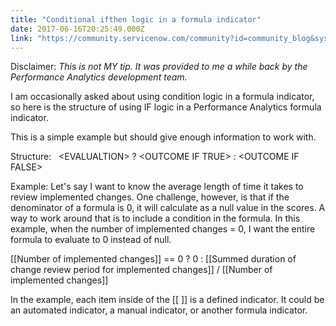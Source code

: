 ```yaml
---
title: "Conditional ifthen logic in a formula indicator"
date: 2017-06-16T20:25:49.000Z
link: "https://community.servicenow.com/community?id=community_blog&sys_id=d84ea2addbd0dbc01dcaf3231f961963"
---
```

<p>Disclaimer: <em>This is not MY tip. It was provided to me a while back by the Performance Analytics development team.</em></p><p></p><p>I am occasionally asked about using condition logic in a formula indicator, so here is the structure of using IF logic in a Performance Analytics formula indicator.</p><p></p><p class="p1"><span class="s1">This is a simple example but should give enough information to work with.</span></p><p class="p2"></p><p class="p1"></p><p class="p1"><span class="s1">Structure:   &lt;EVALUALTION&gt; ? &lt;OUTCOME IF TRUE&gt; : &lt;OUTCOME IF FALSE&gt;</span></p><p class="p2"></p><p class="p1"></p><p class="p1"><span class="s1">Example: Let's say I want to know the average length of time it takes to review implemented changes. One challenge, however, is that if the denominator of a formula is 0, it will calculate as a null value in the scores. A way to work around that is to include a condition in the formula. In this example, when the number of implemented changes = 0, I want the entire formula to evaluate to 0 instead of null.</span></p><p class="p1"></p><p class="p3"><span class="s1">[[Number of implemented changes]] == 0 ? 0 : [[Summed duration of change review period for implemented changes]]</span><span class="s1"> / [[Number of implemented changes]]</span></p><p class="p3"></p><p class="p2"></p><p class="p1"><span class="s1">In the example, each item inside of the [[ ]] is a defined indicator. It could be an automated indicator, a manual indicator, or another formula indicator.</span></p>